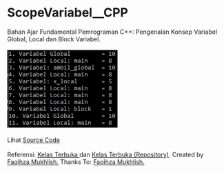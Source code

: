 # ScopeVariabel__CPP
Bahan Ajar Fundamental Pemrograman C++: Pengenalan Konsep Variabel Global, Local dan Block Variabel.<br><br>
<img src="https://github.com/RizkyKhapidsyah/ScopeVariabel__CPP/blob/master/Results/001.PNG"><br><br>
Lihat <a href="https://github.com/RizkyKhapidsyah/ScopeVariabel__CPP/blob/master/Source.cpp">Source Code</a><br><br>
Referensi: <a href="https://www.youtube.com/user/faqihzamukhlish"> Kelas Terbuka </a> dan <a href="https://github.com/kelasterbuka"> Kelas Terbuka (Repository)</a>. Created by <a href="https://github.com/faqihza">Faqihza Mukhlish.</a> Thanks To: <a href="https://www.youtube.com/channel/UCRGHjysoCemh4y7tCJQs30w/about">Faqihza Mukhlish.</a>
